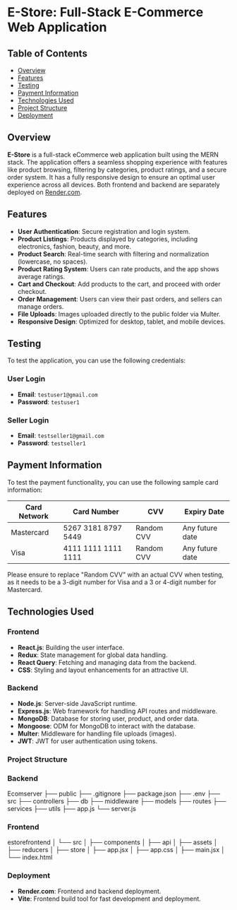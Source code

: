 # E-Store: Full-Stack E-Commerce Web Application

## Table of Contents
- [Overview](#overview)
- [Features](#features)
- [Testing](#testing)
- [Payment Information](#payment-information)
- [Technologies Used](#technologies-used)
- [Project Structure](#project-structure)
- [Deployment](#deployment)


## Overview

**E-Store** is a full-stack eCommerce web application built using the MERN stack. The application offers a seamless shopping experience with features like product browsing, filtering by categories, product ratings, and a secure order system. It has a fully responsive design to ensure an optimal user experience across all devices. Both frontend and backend are separately deployed on [Render.com](https://render.com).

## Features

- **User Authentication**: Secure registration and login system.
- **Product Listings**: Products displayed by categories, including electronics, fashion, beauty, and more.
- **Product Search**: Real-time search with filtering and normalization (lowercase, no spaces).
- **Product Rating System**: Users can rate products, and the app shows average ratings.
- **Cart and Checkout**: Add products to the cart, and proceed with order checkout.
- **Order Management**: Users can view their past orders, and sellers can manage orders.
- **File Uploads**: Images uploaded directly to the public folder via Multer.
- **Responsive Design**: Optimized for desktop, tablet, and mobile devices.


## Testing

To test the application, you can use the following credentials:

### User Login
- **Email**: `testuser1@gmail.com`
- **Password**: `testuser1`

### Seller Login
- **Email**: `testseller1@gmail.com`
- **Password**: `testseller1`


## Payment Information

To test the payment functionality, you can use the following sample card information:

| Card Network | Card Number         | CVV          | Expiry Date        |
|--------------|---------------------|--------------|---------------------|
| Mastercard   | 5267 3181 8797 5449 | Random CVV   | Any future date     |
| Visa         | 4111 1111 1111 1111 | Random CVV   | Any future date     |

Please ensure to replace "Random CVV" with an actual CVV when testing, as it needs to be a 3-digit number for Visa and a 3 or 4-digit number for Mastercard.



## Technologies Used

### Frontend
- **React.js**: Building the user interface.
- **Redux**: State management for global data handling.
- **React Query**: Fetching and managing data from the backend.
- **CSS**: Styling and layout enhancements for an attractive UI.

### Backend
- **Node.js**: Server-side JavaScript runtime.
- **Express.js**: Web framework for handling API routes and middleware.
- **MongoDB**: Database for storing user, product, and order data.
- **Mongoose**: ODM for MongoDB to interact with the database.
- **Multer**: Middleware for handling file uploads (images).
- **JWT**: JWT for user authentication using tokens.


### Project Structure

### Backend
Ecomserver ├── public
           ├── .gitignore 
           ├── package.json
           ├── .env 
           ├──  src ├── controllers
                    ├── db
                    ├── middleware
                    ├── models
                    ├── routes 
                    ├── services
                    ├── utils
                    ├── app.js
                    └── server.js

### Frontend
estorefrontend │ └── src │ ├── components │ ├── api │ ├── assets │ ├── reducers │ ├── store │ ├── app.jsx │ ├── app.css │ ├── main.jsx │ └── index.html

### Deployment
- **Render.com**: Frontend and backend deployment.
- **Vite**: Frontend build tool for fast development and deployment.
